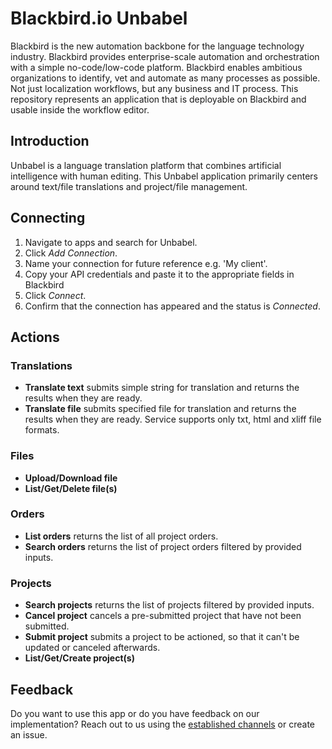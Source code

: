 
# Blackbird.io Unbabel

Blackbird is the new automation backbone for the language technology industry. Blackbird provides enterprise-scale automation and orchestration with a simple no-code/low-code platform. Blackbird enables ambitious organizations to identify, vet and automate as many processes as possible. Not just localization workflows, but any business and IT process. This repository represents an application that is deployable on Blackbird and usable inside the workflow editor.

## Introduction

<!-- begin docs -->  

Unbabel is a language translation platform that combines artificial intelligence with human editing. This Unbabel application primarily centers around text/file translations and project/file management.

## Connecting

1. Navigate to apps and search for Unbabel.
2. Click _Add Connection_.
3. Name your connection for future reference e.g. 'My client'.
4. Copy your API credentials and paste it to the appropriate fields in Blackbird
5. Click _Connect_.
6. Confirm that the connection has appeared and the status is _Connected_.

## Actions

### Translations

- **Translate text** submits simple string for translation and returns the results when they are ready.
- **Translate file** submits specified file for translation and returns the results when they are ready. Service supports only txt, html and xliff file formats.

### Files

- **Upload/Download file**
- **List/Get/Delete file(s)**

### Orders

- **List orders** returns the list of all project orders.
- **Search orders** returns the list of project orders filtered by provided inputs.

### Projects

- **Search projects** returns the list of projects filtered by provided inputs.
- **Cancel project** cancels a pre-submitted project that have not been submitted.
- **Submit project** submits a project to be actioned, so that it can't be updated or canceled afterwards.
- **List/Get/Create project(s)**

## Feedback

Do you want to use this app or do you have feedback on our implementation? Reach out to us using the [established channels](https://www.blackbird.io/) or create an issue.

<!-- end docs -->

